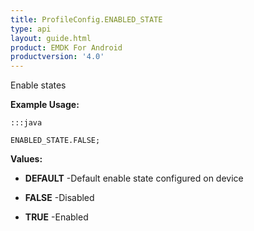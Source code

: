 ```yaml
---
title: ProfileConfig.ENABLED_STATE
type: api
layout: guide.html
product: EMDK For Android
productversion: '4.0'
---
```



Enable states
 
 

**Example Usage:**
	
	:::java
	
	ENABLED_STATE.FALSE;
	


**Values:**

* **DEFAULT** -Default enable state configured on device

* **FALSE** -Disabled

* **TRUE** -Enabled












